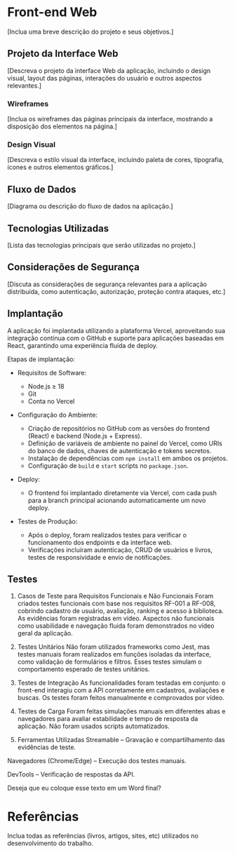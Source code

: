 # Front-end Web

[Inclua uma breve descrição do projeto e seus objetivos.]

## Projeto da Interface Web

[Descreva o projeto da interface Web da aplicação, incluindo o design visual, layout das páginas, interações do usuário e outros aspectos relevantes.]

### Wireframes

[Inclua os wireframes das páginas principais da interface, mostrando a disposição dos elementos na página.]

### Design Visual

[Descreva o estilo visual da interface, incluindo paleta de cores, tipografia, ícones e outros elementos gráficos.]

## Fluxo de Dados

[Diagrama ou descrição do fluxo de dados na aplicação.]

## Tecnologias Utilizadas
[Lista das tecnologias principais que serão utilizadas no projeto.]

## Considerações de Segurança

[Discuta as considerações de segurança relevantes para a aplicação distribuída, como autenticação, autorização, proteção contra ataques, etc.]

## Implantação

A aplicação foi implantada utilizando a plataforma Vercel, aproveitando sua integração contínua com o GitHub e suporte para aplicações baseadas em React, garantindo uma experiência fluida de deploy.

Etapas de implantação:

- Requisitos de Software:
  - Node.js ≥ 18
  - Git
  - Conta no Vercel

- Configuração do Ambiente:
  - Criação de repositórios no GitHub com as versões do frontend (React) e backend (Node.js + Express).
  - Definição de variáveis de ambiente no painel do Vercel, como URIs do banco de dados, chaves de autenticação e tokens secretos.
  - Instalação de dependências com `npm install` em ambos os projetos.
  - Configuração de `build` e `start` scripts no `package.json`.

- Deploy:
  - O frontend foi implantado diretamente via Vercel, com cada push para a branch principal acionando automaticamente um novo deploy.

- Testes de Produção:
  - Após o deploy, foram realizados testes para verificar o funcionamento dos endpoints e da interface web.
  - Verificações incluíram autenticação, CRUD de usuários e livros, testes de responsividade e envio de notificações.

## Testes
1. Casos de Teste para Requisitos Funcionais e Não Funcionais
Foram criados testes funcionais com base nos requisitos RF-001 a RF-008, cobrindo cadastro de usuário, avaliação, ranking e acesso à biblioteca. As evidências foram registradas em vídeo. Aspectos não funcionais como usabilidade e navegação fluida foram demonstrados no vídeo geral da aplicação.

2. Testes Unitários
Não foram utilizados frameworks como Jest, mas testes manuais foram realizados em funções isoladas da interface, como validação de formulários e filtros. Esses testes simulam o comportamento esperado de testes unitários.

3. Testes de Integração
As funcionalidades foram testadas em conjunto: o front-end interagiu com a API corretamente em cadastros, avaliações e buscas. Os testes foram feitos manualmente e comprovados por vídeo.

4. Testes de Carga
Foram feitas simulações manuais em diferentes abas e navegadores para avaliar estabilidade e tempo de resposta da aplicação. Não foram usados scripts automatizados.

5. Ferramentas Utilizadas
Streamable – Gravação e compartilhamento das evidências de teste.

Navegadores (Chrome/Edge) – Execução dos testes manuais.

DevTools – Verificação de respostas da API.

Deseja que eu coloque esse texto em um Word final?

# Referências

Inclua todas as referências (livros, artigos, sites, etc) utilizados no desenvolvimento do trabalho.

